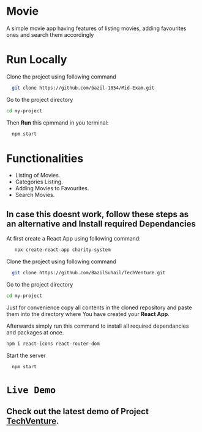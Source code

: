 # Movie
A simple movie app having features of listing movies, adding favourites ones and search them accordingly

# Run Locally

 Clone the project using following command
```bash
  git clone https://github.com/bazil-1854/Mid-Exam.git
```
Go to the project directory
```bash
cd my-project
```
Then **Run** this cpmmand in you terminal:
```bash
  npm start
```

# Functionalities
- Listing of Movies.
- Categories Listing.
- Adding Movies to Favourites.
- Search Movies. 

## In case this doesnt work, follow these steps as an alternative and Install required Dependancies
At first create a React App using following command:

```bash
   npx create-react-app charity-system
```
 Clone the project using following command
```bash
  git clone https://github.com/BazilSuhail/TechVenture.git
```
Go to the project directory
```bash
cd my-project
```
Just for convenience copy all contents in the cloned repository and paste them into the directory where You have 
created your **React App**.
 
Afterwards simply run this command to install all required dependancies and packages at once.
```bash
npm i react-icons react-router-dom
```
Start the server
```bash
  npm start
```
# `Live Demo` 
## Check out the latest demo of Project [TechVenture](https://tech-venture.netlify.app/). 
 
